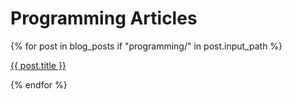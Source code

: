 # Programming Articles

{% for post in blog_posts if "programming/" in post.input_path %}
<p><a href="{{ post.url }}">{{ post.title }}</a></p> 
{% endfor %}